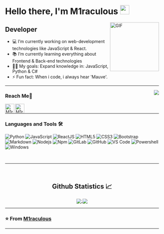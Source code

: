 # Hello there, I'm M1raculous <img width="30px" src="https://media1.tenor.com/images/b440fe8b087416820258b711b91ca18a/tenor.gif?itemid=9499692" />

<img align="right" alt="GIF" height="160px" src="https://media.giphy.com/media/du3J3cXyzhj75IOgvA/giphy.gif" />

## Developer

- 💻 I’m currently working on web-development technologies like JavaScript & React.
- 📚 I’m currently learning everything about Frontend & Back-end technologies
- 💪🏼 My goals: Expand knowledge in: JavaScript, Python & C#
- ⚡ Fun fact: When i code, i always hear 'Mauve'.

---

<img align="right" src="http://estruyf-github.azurewebsites.net/api/VisitorHit?user=M1raculous&repo=M1raculous&countColorcountColor&countColor=%2FA4CE"/>

### Reach Me📝

[<img align="left" alt="M1raculous | Spotify" height="30px" src="https://upload.wikimedia.org/wikipedia/commons/thumb/1/19/Spotify_logo_without_text.svg/768px-Spotify_logo_without_text.svg.png" />][Spotify]
[<img align="left" alt="M1raculous | Discord" height="30px" src="https://cdn3.iconfinder.com/data/icons/popular-services-brands-vol-2/512/discord-512.png" />][Discord]
<br />

---

### Languages and Tools 🛠 

![Python](http://img.shields.io/badge/-Python-3776AB?style=flat-square&logo=python&logoColor=ffffff)
![JavaScript](https://img.shields.io/badge/-JavaScript-%23F7DF1C?style=flat-square&logo=javascript&logoColor=000000&labelColor=%23F7DF1C&color=%23FFCE5A)
![ReactJS](https://camo.githubusercontent.com/533da8800843b57b91a3227ce7d151ca865a0eeaae675715e209c0092314fa96/68747470733a2f2f696d672e736869656c64732e696f2f62616467652f2d52656163742d3435623864383f7374796c653d666c61742d737175617265266c6f676f3d7265616374266c6f676f436f6c6f723d7768697465)
![HTML5](https://img.shields.io/badge/-HTML5-%23E44D27?style=flat-square&logo=html5&logoColor=ffffff)
![CSS3](https://img.shields.io/badge/-CSS3-%231572B6?style=flat-square&logo=css3)
![Bootstrap](https://img.shields.io/badge/-Bootstrap-563D7C?style=flat-square&logo=Bootstrap)
![Markdown](https://img.shields.io/badge/-Markdown-000000?style=flat-square&logo=markdown)
![Nodejs](https://img.shields.io/badge/-Nodejs-339933?style=flat-square&logo=Node.js&logoColor=ffffff)
![Npm](https://img.shields.io/badge/-npm-CB3837?style=flat-square&logo=npm)
![GitLab](https://img.shields.io/badge/-GitLab-FCA121?style=flat-square&logo=gitlab)
![GitHub](https://img.shields.io/badge/-GitHub-181717?style=flat-square&logo=github)
![VS Code](http://img.shields.io/badge/-VS%20Code-007ACC?style=flat-square&logo=visual-studio-code&logoColor=ffffff)
![Powershell](http://img.shields.io/badge/-Powershell-5391FE?style=flat-square&logo=powershell&logoColor=ffffff)
![Windows](http://img.shields.io/badge/-Windows-0078D6?style=flat-square&logo=windows&logoColor=ffffff)


<br/>

---

<br/>

  <h2 align="center"> Github Statistics 📈 </h2>
  
  <div align="center"> 
     <a href="">
      <img align="center" src="https://github-readme-stats-sigma-five.vercel.app/api?username=M1raculous&show_icons=true&include_all_commits=true&count_private=true&theme=react&line_height=40" />
    </a>
    <a href="">
      <img align="center" src="https://github-readme-stats.vercel.app/api/top-langs/?username=M1raculous&theme=react&line_height=40&hide=css"/>
    </a>
</div

<br/>

---

### ⭐️ From [M1raculous](https://github.com/M1raculous) ### 

---
[Discord]: https://discord.com/users/415443330026045440
[Spotify]: https://open.spotify.com/user/otko6y9fgirv1axujee6vvohw?si=qmOD0BHdQwqOjBBqZidaCg&dl_branch=1

